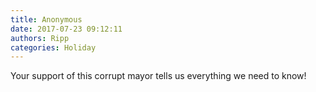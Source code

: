 ```yaml
---
title: Anonymous
date: 2017-07-23 09:12:11
authors: Ripp
categories: Holiday
---
```


 Your support of this corrupt mayor tells us everything we need to know!